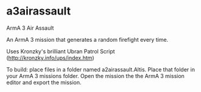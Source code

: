 a3airassault
============

ArmA 3 Air Assault

An ArmA 3 mission that generates a random firefight every time.

Uses Kronzky's brilliant Ubran Patrol Script (http://kronzky.info/ups/index.htm)

To build: place files in a folder named a2airassault.Altis. Place that folder in your ArmA 3 missions folder. Open the mission the the ArmA 3 mission editor and export the mission.
